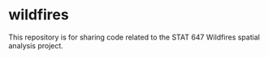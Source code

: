 # wildfires
This repository is for sharing code related to the STAT 647 Wildfires spatial analysis project.
